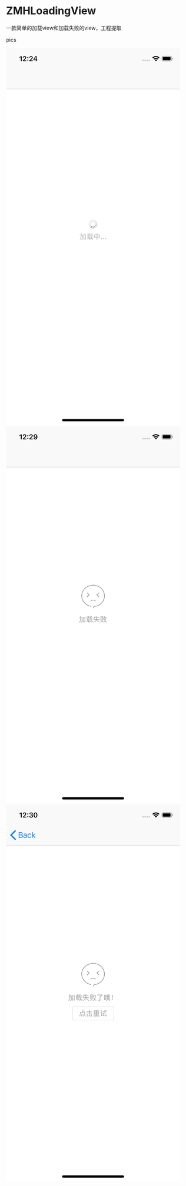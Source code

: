 # ZMHLoadingView
一款简单的加载view和加载失败的view，工程提取



pics

![image](https://github.com/AntHuiZi/ZMHLoadingView/blob/master/pics/Simulator%20Screen%20Shot%20-%20iPhone%20X%20-%202018-03-20%20at%2012.24.13.png)
![image](https://github.com/AntHuiZi/ZMHLoadingView/blob/master/pics/Simulator%20Screen%20Shot%20-%20iPhone%20X%20-%202018-03-20%20at%2012.29.55.png)
![image](https://github.com/AntHuiZi/ZMHLoadingView/blob/master/pics/Simulator%20Screen%20Shot%20-%20iPhone%20X%20-%202018-03-20%20at%2012.30.03.png)


